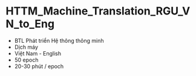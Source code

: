 # HTTM_Machine_Translation_RGU_VN_to_Eng
* BTL Phát triển Hệ thông thông minh 
* Dịch máy 
* Việt Nam - English
* 50 epoch
* 20-30 phút / epoch

